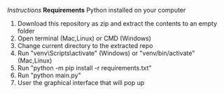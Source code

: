 *Instructions*
**Requirements**
Python installed on your computer
1. Download this repository as zip and extract the contents to an empty folder
2. Open terminal (Mac,Linux) or CMD (Windows)
3. Change current directory to the extracted repo
4. Run "venv\Scripts\activate" (Windows) or "venv/bin/activate" (Mac,Linux)
5. Run "python -m pip install -r requirements.txt"
6. Run "python main.py"
7. User the graphical interface that will pop up
